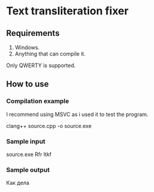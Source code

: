 # Text transliteration fixer

## Requirements

1. Windows.
2. Anything that can compile it.

 Only QWERTY is supported.

## How to use

### Compilation example

I recommend using MSVC as i used it to test the program.

clang++ source.cpp -o source.exe

### Sample input

source.exe Rfr ltkf

### Sample output

Как дела
